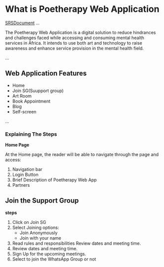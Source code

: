 # What is Poetherapy Web Application
[SRSDocument](https://docs.google.com/document/d/1fCvvVeoOXdhwkd8jgUiZAiQT77MCHkq8dM1cy_wQyVI/edit)
...

The Poetherapy Web Application is a digital solution to reduce hindrances and challenges faced while accessing and consuming mental health services in Africa. It intends to use both art and technology to raise awareness and enhance service provision in the mental health field. 

...

## Web Application Features

- Home 
- Join SG(Suupport group)
- Art Room
- Book Appointment
- Blog
- Self-screen

...

### Explaining The Steps

**Home Page** [](templates/index.html)

At the Home page, the reader will be able to navigate through the page and access:
1. Navigation bar
2. Login Button
3. Brief Description of Poetherapy Web App
4. Partners

## Join the Support Group

**steps**

1. Click on Join SG
2. Select Joining options:
    - Join Anonymously
    - Join with your name
3. Read rules and responsibilities
Review dates and meeting time.
4. Review dates and meeting time.
5. Sign Up for the upcoming meetings.
6. Select to join the WhatsApp Group or not










